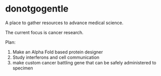 # donotgogentle

A place to gather resources to advance medical science.

The current focus is cancer research.

Plan:
1) Make an Alpha Fold based protein designer
2) Study interferons and cell communication
3) make custom cancer battling gene that can be safely administered to specimen

